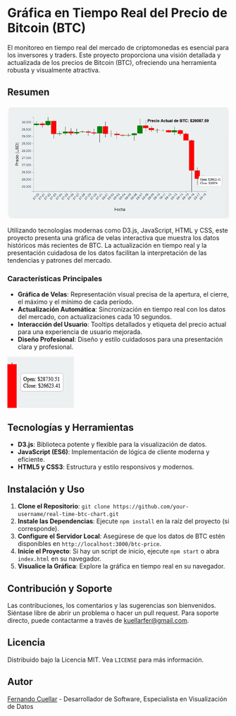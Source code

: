 # Gráfica en Tiempo Real del Precio de Bitcoin (BTC)

El monitoreo en tiempo real del mercado de criptomonedas es esencial para los inversores y traders. Este proyecto proporciona una visión detallada y actualizada de los precios de Bitcoin (BTC), ofreciendo una herramienta robusta y visualmente atractiva.

## Resumen

![Gráfica de Velas](img/grafica_velas.jpg)

Utilizando tecnologías modernas como D3.js, JavaScript, HTML y CSS, este proyecto presenta una gráfica de velas interactiva que muestra los datos históricos más recientes de BTC. La actualización en tiempo real y la presentación cuidadosa de los datos facilitan la interpretación de las tendencias y patrones del mercado.

### Características Principales

- **Gráfica de Velas**: Representación visual precisa de la apertura, el cierre, el máximo y el mínimo de cada período.
- **Actualización Automática**: Sincronización en tiempo real con los datos del mercado, con actualizaciones cada 10 segundos.
- **Interacción del Usuario**: Tooltips detallados y etiqueta del precio actual para una experiencia de usuario mejorada.
- **Diseño Profesional**: Diseño y estilo cuidadosos para una presentación clara y profesional.

![Tooltip Detallado](img/open.png)

## Tecnologías y Herramientas

- **D3.js**: Biblioteca potente y flexible para la visualización de datos.
- **JavaScript (ES6)**: Implementación de lógica de cliente moderna y eficiente.
- **HTML5 y CSS3**: Estructura y estilo responsivos y modernos.

## Instalación y Uso

1. **Clone el Repositorio**: `git clone https://github.com/your-username/real-time-btc-chart.git`
2. **Instale las Dependencias**: Ejecute `npm install` en la raíz del proyecto (si corresponde).
3. **Configure el Servidor Local**: Asegúrese de que los datos de BTC estén disponibles en `http://localhost:3000/btc-price`.
4. **Inicie el Proyecto**: Si hay un script de inicio, ejecute `npm start` o abra `index.html` en su navegador.
5. **Visualice la Gráfica**: Explore la gráfica en tiempo real en su navegador.

## Contribución y Soporte

Las contribuciones, los comentarios y las sugerencias son bienvenidos. Siéntase libre de abrir un problema o hacer un pull request. Para soporte directo, puede contactarme a través de [kuellarfer@gmail.com](mailto:kuellarfer@gmail.com).

## Licencia

Distribuido bajo la Licencia MIT. Vea `LICENSE` para más información.

## Autor

[Fernando Cuellar](https://github.com/ferkuellar) - Desarrollador de Software, Especialista en Visualización de Datos

